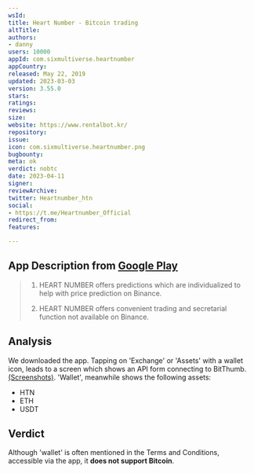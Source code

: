 ```yaml
---
wsId: 
title: Heart Number - Bitcoin trading
altTitle: 
authors:
- danny 
users: 10000
appId: com.sixmultiverse.heartnumber
appCountry: 
released: May 22, 2019
updated: 2023-03-03
version: 3.55.0
stars: 
ratings: 
reviews: 
size: 
website: https://www.rentalbot.kr/
repository: 
issue: 
icon: com.sixmultiverse.heartnumber.png
bugbounty: 
meta: ok
verdict: nobtc
date: 2023-04-11
signer: 
reviewArchive: 
twitter: Heartnumber_htn
social:
- https://t.me/Heartnumber_Official
redirect_from: 
features: 

---
```


## App Description from [Google Play](https://play.google.com/store/apps/details?id=com.sixmultiverse.heartnumber&gl=us) 

> 1. HEART NUMBER offers predictions which are individualized to help with price prediction on Binance.
>
> 2. HEART NUMBER offers convenient trading and secretarial function not available on Binance.

## Analysis 

We downloaded the app. Tapping on 'Exchange' or 'Assets' with a wallet icon, leads to a screen which shows an API form connecting to BitThumb. [(Screenshots)](https://twitter.com/BitcoinWalletz/status/1645748469209112578). 'Wallet', meanwhile shows the following assets: 

- HTN 
- ETH 
- USDT 

## Verdict 

Although 'wallet' is often mentioned in the Terms and Conditions, accessible via the app, it **does not support Bitcoin**. 

